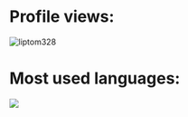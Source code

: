 # Profile views:

<img src="https://profile-counter.glitch.me/%7BLiptom328%7D/count.svg" alt="liptom328" />

# Most used languages:

![](https://github-readme-stats.vercel.app/api/top-langs/?username=Liptom328&theme=dracula)
